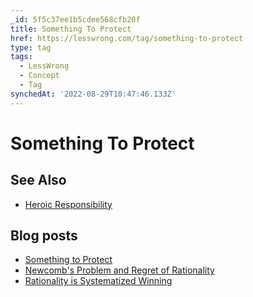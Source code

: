 ```yaml
---
_id: 5f5c37ee1b5cdee568cfb20f
title: Something To Protect
href: https://lesswrong.com/tag/something-to-protect
type: tag
tags:
  - LessWrong
  - Concept
  - Tag
synchedAt: '2022-08-29T10:47:46.133Z'
---
```

# Something To Protect

See Also
--------

*   [Heroic Responsibility](/tag/heroic-responsibility)

Blog posts
----------

*   [Something to Protect](http://lesswrong.com/lw/nb/something_to_protect/)
*   [Newcomb's Problem and Regret of Rationality](http://lesswrong.com/lw/nc/newcombs_problem_and_regret_of_rationality/)
*   [Rationality is Systematized Winning](http://lesswrong.com/lw/7i/rationality_is_systematized_winning/)